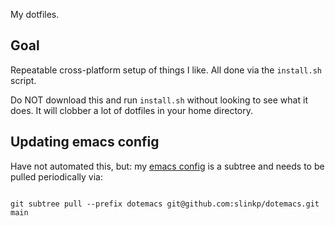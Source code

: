 My dotfiles.

## Goal

Repeatable cross-platform setup of things I like.
All done via the `install.sh` script.

Do NOT download this and run `install.sh` without looking to see what it does.
It will clobber a lot of dotfiles in your home directory.

## Updating emacs config

Have not automated this, but: my [emacs config](https://github.com/slinkp/dotemacs)
is a subtree and needs to be pulled periodically via:

```console

git subtree pull --prefix dotemacs git@github.com:slinkp/dotemacs.git main
```
